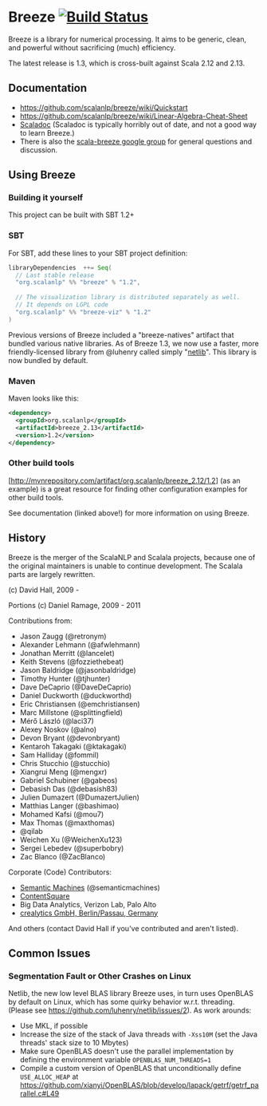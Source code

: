 # Breeze [![Build Status](https://travis-ci.org/scalanlp/breeze.svg?branch=master)](https://travis-ci.org/scalanlp/breeze)

Breeze is a library for numerical processing. It aims to be generic, clean, and powerful without sacrificing (much) efficiency.

The latest release is 1.3, which is cross-built against Scala 2.12 and 2.13.

## Documentation

* https://github.com/scalanlp/breeze/wiki/Quickstart
* https://github.com/scalanlp/breeze/wiki/Linear-Algebra-Cheat-Sheet
* [Scaladoc](http://www.scalanlp.org/api/breeze/) (Scaladoc is typically horribly out of date, and not a good way to learn Breeze.)
* There is also the [scala-breeze google group](https://groups.google.com/forum/#!forum/scala-breeze) for general questions and discussion.


## Using Breeze

### Building it yourself

This project can be built with SBT 1.2+

### SBT

For SBT, add these lines to your SBT project definition:

```scala
libraryDependencies  ++= Seq(
  // Last stable release
  "org.scalanlp" %% "breeze" % "1.2",
  
  // The visualization library is distributed separately as well.
  // It depends on LGPL code
  "org.scalanlp" %% "breeze-viz" % "1.2"
)


```

Previous versions of Breeze included a "breeze-natives" artifact that bundled various native libraries. As of Breeze 1.3, we now use a faster, more friendly-licensed library from @luhenry called simply "[netlib](https://github.com/luhenry/netlib)". This library is now bundled by default.


### Maven

Maven looks like this:

```xml
<dependency>
  <groupId>org.scalanlp</groupId>
  <artifactId>breeze_2.13</artifactId>
  <version>1.2</version>
</dependency>
```

### Other build tools
[http://mvnrepository.com/artifact/org.scalanlp/breeze_2.12/1.2] (as an example) is a great resource for finding other configuration examples for other build tools.

See documentation (linked above!) for more information on using Breeze.


## History

Breeze is the merger of the ScalaNLP and Scalala projects, because one of the original maintainers is unable to continue development. The Scalala parts are largely rewritten.

(c) David Hall, 2009 -

Portions (c) Daniel Ramage, 2009 - 2011

Contributions from:

* Jason Zaugg (@retronym)
* Alexander Lehmann (@afwlehmann)
* Jonathan Merritt (@lancelet)
* Keith Stevens (@fozziethebeat)
* Jason Baldridge (@jasonbaldridge)
* Timothy Hunter (@tjhunter)
* Dave DeCaprio (@DaveDeCaprio)
* Daniel Duckworth (@duckworthd)
* Eric Christiansen (@emchristiansen)
* Marc Millstone (@splittingfield)
* Mérő László (@laci37)
* Alexey Noskov (@alno)
* Devon Bryant (@devonbryant)
* Kentaroh Takagaki (@ktakagaki)
* Sam Halliday (@fommil)
* Chris Stucchio (@stucchio)
* Xiangrui Meng (@mengxr)
* Gabriel Schubiner (@gabeos)
* Debasish Das (@debasish83)
* Julien Dumazert (@DumazertJulien)
* Matthias Langer (@bashimao)
* Mohamed Kafsi (@mou7)
* Max Thomas (@maxthomas)
* @qilab
* Weichen Xu (@WeichenXu123)
* Sergei Lebedev (@superbobry)
* Zac Blanco (@ZacBlanco)

Corporate (Code) Contributors:
* [Semantic Machines](http://www.semanticmachines.com/) (@semanticmachines)
* [ContentSquare](http://www.contentsquare.com/en/)
* Big Data Analytics, Verizon Lab, Palo Alto
* [crealytics GmbH, Berlin/Passau, Germany](https://crealytics.com/)


And others (contact David Hall if you've contributed and aren't listed).

## Common Issues

### Segmentation Fault or Other Crashes on Linux

Netlib, the new low level BLAS library Breeze uses, in turn uses OpenBLAS by default on Linux, which has some quirky behavior w.r.t. threading. (Please see https://github.com/luhenry/netlib/issues/2).
As work arounds:

* Use MKL, if possible
* Increase the size of the stack of Java threads with `-Xss10M` (set the Java threads' stack size to 10 Mbytes)
* Make sure OpenBLAS doesn't use the parallel implementation by defining the environment variable `OPENBLAS_NUM_THREADS=1`
* Compile a custom version of OpenBLAS that unconditionally define `USE_ALLOC_HEAP` at https://github.com/xianyi/OpenBLAS/blob/develop/lapack/getrf/getrf_parallel.c#L49


